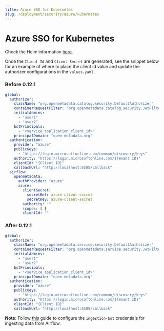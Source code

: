 ```yaml
---
title: Azure SSO for Kubernetes
slug: /deployment/security/azure/kubernetes
---
```


# Azure SSO for Kubernetes

Check the Helm information [here](https://artifacthub.io/packages/search?repo=open-metadata).

Once the `Client Id` and `Client Secret` are generated, see the snippet below for an example of where to
place the client id value and update the authorizer configurations in the `values.yaml`.

### Before 0.12.1

```yaml
global:
  authorizer:
    className: "org.openmetadata.catalog.security.DefaultAuthorizer"
    containerRequestFilter: "org.openmetadata.catalog.security.JwtFilter"
    initialAdmins:
      - "user1"
      - "user2"
    botPrincipals:
      - "<service_application_client_id>"
    principalDomain: "open-metadata.org"
  authentication:
    provider: "azure"
    publicKeys:
      - "https://login.microsoftonline.com/common/discovery/keys"
    authority: "https://login.microsoftonline.com/{Tenant ID}"
    clientId: "{Client ID}"
    callbackUrl: "http://localhost:8585/callback"
  airflow:
    openmetadata:
      authProvider: "azure"
      azure:
        clientSecret:
          secretRef: azure-client-secret
          secretKey: azure-client-secret
        authority: ""
        scopes: [ ]
        clientId: ""
```

### After 0.12.1

```yaml
global:
  authorizer:
    className: "org.openmetadata.service.security.DefaultAuthorizer"
    containerRequestFilter: "org.openmetadata.service.security.JwtFilter"
    initialAdmins:
      - "user1"
      - "user2"
    botPrincipals:
      - "<service_application_client_id>"
    principalDomain: "open-metadata.org"
  authentication:
    provider: "azure"
    publicKeys:
      - "https://login.microsoftonline.com/common/discovery/keys"
    authority: "https://login.microsoftonline.com/{Tenant ID}"
    clientId: "{Client ID}"
    callbackUrl: "http://localhost:8585/callback"
```

**Note:** Follow [this](/how-to-guides/feature-configurations/bots) guide to configure the `ingestion-bot` credentials for
ingesting data from Airflow.